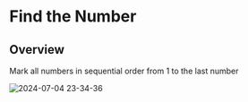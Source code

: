 # Find the Number
## Overview
Mark all numbers in sequential order from 1 to the last number

![2024-07-04 23-34-36](https://github.com/HorneOnne/Freelance_FindTheNumber/assets/65548001/48f3d80a-9ef2-4f43-a986-2144f2a65434)
